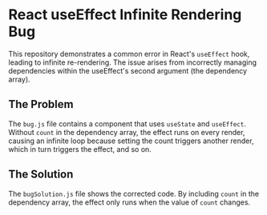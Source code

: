 # React useEffect Infinite Rendering Bug
This repository demonstrates a common error in React's `useEffect` hook, leading to infinite re-rendering.  The issue arises from incorrectly managing dependencies within the useEffect's second argument (the dependency array).

## The Problem
The `bug.js` file contains a component that uses `useState` and `useEffect`.  Without `count` in the dependency array, the effect runs on every render, causing an infinite loop because setting the count triggers another render, which in turn triggers the effect, and so on.

## The Solution
The `bugSolution.js` file shows the corrected code.  By including `count` in the dependency array, the effect only runs when the value of `count` changes.